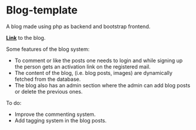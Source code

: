 # Blog-template
A blog made using php as backend and bootstrap frontend.

**[Link](https://sakshamiith.000webhostapp.com/)** to the blog.

Some features of the blog system:
* To comment or like the posts one needs to login and while signing up the person gets an activation link on the registered mail.
* The content of the blog, (i.e. blog posts, images) are dynamically fetched from the database. 
* The blog also has an admin section where the admin can add blog posts or delete the previous ones.

To do:
* Improve the commenting system.
* Add tagging system in the blog posts.